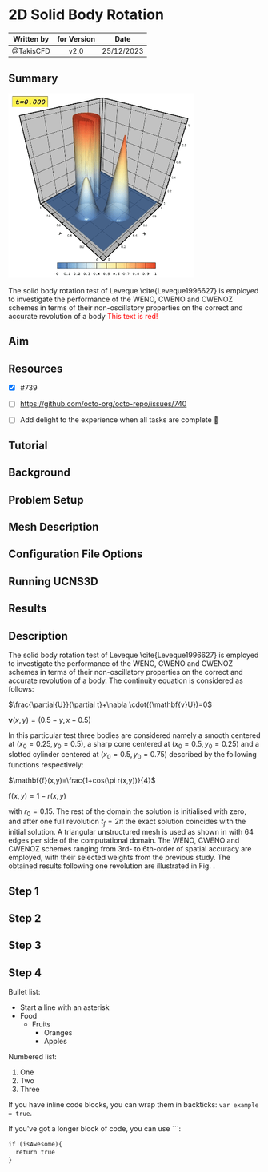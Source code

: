 
# 2D Solid Body Rotation 

  
| Written by| for Version | Date | 
| :------------------------: | :-------------: | :----------: | 
| @TakisCFD        |   v2.0   | 25/12/2023 | 



## Summary

![Alt text](SBR2.gif)


The solid body rotation test of Leveque \cite{Leveque1996627} is employed to investigate the performance of the WENO, CWENO and CWENOZ schemes in terms of their non-oscillatory properties on the correct and accurate revolution of a body
<font color="red">This text is red!</font>

## Aim

## Resources
- [x] #739
- [ ] https://github.com/octo-org/octo-repo/issues/740
- [ ] Add delight to the experience when all tasks are complete :tada:


## Tutorial

## Background

## Problem Setup

## Mesh Description


## Configuration File Options


## Running UCNS3D

## Results

## Description
The solid body rotation test of Leveque \cite{Leveque1996627} is employed to investigate the performance of the WENO, CWENO and CWENOZ schemes in terms of their non-oscillatory properties on the correct and accurate revolution of a body. The continuity equation is considered as follows:


$\frac{\partial{U}}{\partial t}+\nabla \cdot({\mathbf{v}U})=0$

$\mathbf{v}(x,y)=(0.5-y,x-0.5)$


In this particular test three bodies are considered namely a smooth centered at $(x_0=0.25,y_0=0.5)$, a sharp cone centered at $(x_0=0.5,y_0=0.25)$ and a slotted cylinder centered at $(x_0=0.5,y_0=0.75)$ described by the following functions respectively:


$\mathbf{f}(x,y)=\frac{1+cos(\pi r(x,y))}{4}$


$\mathbf{f}(x,y)=1- r(x,y)$


with $r_0=0.15$. The rest of the domain the solution is initialised with zero, and after one full revolution $t_{f}=2\pi$ the exact solution coincides with the initial solution. A triangular unstructured mesh is used as shown in  with $64$ edges per side of the computational domain. The WENO, CWENO and CWENOZ schemes ranging from 3rd- to 6th-order of spatial accuracy are employed, with their selected weights from the previous study. The obtained results following one revolution are illustrated in Fig. .

## Step 1


## Step 2


## Step 3


## Step 4

Bullet list:
* Start a line with an asterisk
* Food
  * Fruits
    * Oranges
    * Apples

Numbered list:
1. One
2. Two
3. Three

If you have inline code blocks, you can wrap them in backticks: `var example = true`.

If you've got a longer block of code, you can use ```:

```
if (isAwesome){
  return true
}
```



